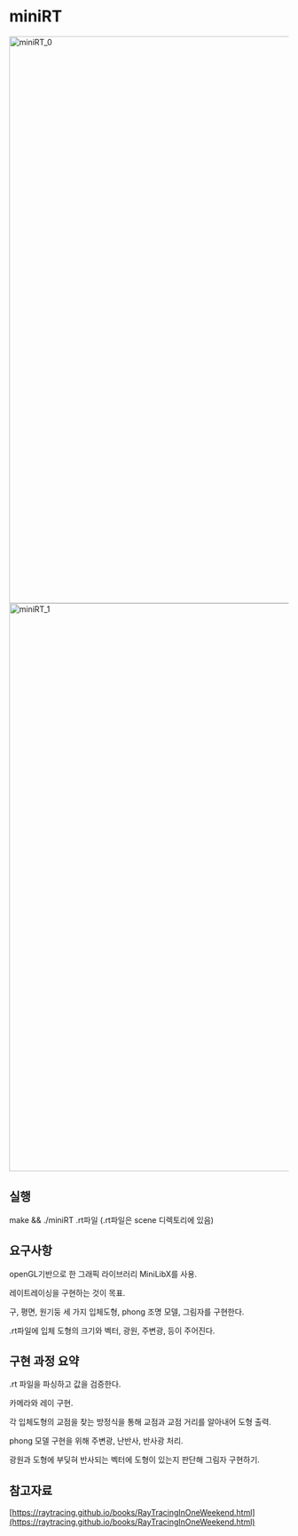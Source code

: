 # miniRT

<img width="1020" alt="miniRT_0" src="https://user-images.githubusercontent.com/72776427/221765804-29ffdb6c-9a65-4032-a5e6-4d1e8fe26dc6.png">
<img width="1022" alt="miniRT_1" src="https://user-images.githubusercontent.com/72776427/221765820-47362fea-3e06-44ed-b711-38ca8b8892d2.png">

## 실행

make && ./miniRT .rt파일
(.rt파일은 scene 디렉토리에 있음)

## 요구사항

openGL기반으로 한 그래픽 라이브러리 MiniLibX를 사용.

레이트레이싱을 구현하는 것이 목표.

구, 평면, 원기둥 세 가지 입체도형, phong 조명 모델, 그림자를 구현한다.

.rt파일에 입체 도형의 크기와 벡터, 광원, 주변광, 등이 주어진다.

## 구현 과정 요약

.rt 파일을 파싱하고 값을 검증한다.

카메라와 레이 구현.

각 입체도형의 교점을 찾는 방정식을 통해 교점과 교점 거리를 알아내어 도형 출력.

phong 모델 구현을 위해 주변광, 난반사, 반사광 처리.

광원과 도형에 부딪혀 반사되는 벡터에 도형이 있는지 판단해 그림자 구현하기.

## 참고자료

[https://raytracing.github.io/books/RayTracingInOneWeekend.html](https://raytracing.github.io/books/RayTracingInOneWeekend.html)
